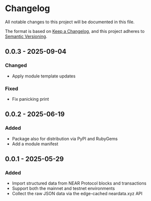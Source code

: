 # Changelog

All notable changes to this project will be documented in this file.

The format is based on [Keep a Changelog](https://keepachangelog.com/en/1.0.0/),
and this project adheres to [Semantic Versioning](https://semver.org/spec/v2.0.0.html).

## 0.0.3 - 2025-09-04

### Changed

- Apply module template updates

### Fixed

- Fix panicking print

## 0.0.2 - 2025-06-19

### Added

- Package also for distribution via PyPI and RubyGems
- Add a module manifest

## 0.0.1 - 2025-05-29

### Added

- Import structured data from NEAR Protocol blocks and transactions
- Support both the mainnet and testnet environments
- Collect the raw JSON data via the edge-cached neardata.xyz API

